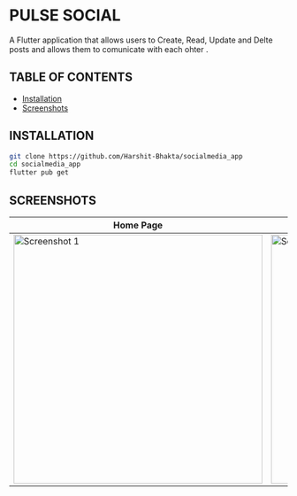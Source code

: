 # PULSE SOCIAL
A Flutter application that allows users to Create, Read, Update and Delte posts and allows them to comunicate with each ohter .



##  TABLE OF CONTENTS

- [Installation](#installation)
- [Screenshots](#screenshots)


## INSTALLATION

```bash
git clone https://github.com/Harshit-Bhakta/socialmedia_app
cd socialmedia_app
flutter pub get
```

## SCREENSHOTS




| Home Page | Notes Page | Delete Promt |
| --- | --- | --- |
|  <img src="./assets/homepage.jpg" alt="Screenshot 1" height=450>  | <img src="./assets/home.jpg" alt="Screenshot 2" height=450> | <img src="./assets/delete.jpg" alt="Screenshot 3" height=450> |



